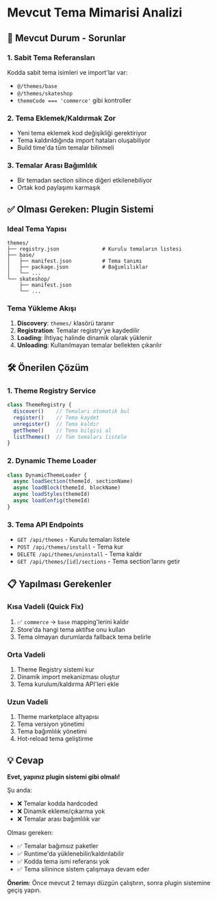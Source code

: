 # Mevcut Tema Mimarisi Analizi

## 🔴 Mevcut Durum - Sorunlar

### 1. Sabit Tema Referansları
Kodda sabit tema isimleri ve import'lar var:
- `@/themes/base`
- `@/themes/skateshop` 
- `themeCode === 'commerce'` gibi kontroller

### 2. Tema Eklemek/Kaldırmak Zor
- Yeni tema eklemek kod değişikliği gerektiriyor
- Tema kaldırıldığında import hataları oluşabiliyor
- Build time'da tüm temalar bilinmeli

### 3. Temalar Arası Bağımlılık
- Bir temadan section silince diğeri etkilenebiliyor
- Ortak kod paylaşımı karmaşık

## ✅ Olması Gereken: Plugin Sistemi

### Ideal Tema Yapısı
```
themes/
├── registry.json              # Kurulu temaların listesi
├── base/
│   ├── manifest.json          # Tema tanımı
│   ├── package.json           # Bağımlılıklar
│   └── ...
└── skateshop/
    ├── manifest.json
    └── ...
```

### Tema Yükleme Akışı
1. **Discovery**: `themes/` klasörü taranır
2. **Registration**: Temalar registry'ye kaydedilir  
3. **Loading**: İhtiyaç halinde dinamik olarak yüklenir
4. **Unloading**: Kullanılmayan temalar bellekten çıkarılır

## 🛠️ Önerilen Çözüm

### 1. Theme Registry Service
```typescript
class ThemeRegistry {
  discover()    // Temaları otomatik bul
  register()    // Tema kaydet
  unregister()  // Tema kaldır
  getTheme()    // Tema bilgisi al
  listThemes()  // Tüm temaları listele
}
```

### 2. Dynamic Theme Loader
```typescript
class DynamicThemeLoader {
  async loadSection(themeId, sectionName)
  async loadBlock(themeId, blockName)
  async loadStyles(themeId)
  async loadConfig(themeId)
}
```

### 3. Tema API Endpoints
- `GET /api/themes` - Kurulu temaları listele
- `POST /api/themes/install` - Tema kur
- `DELETE /api/themes/uninstall` - Tema kaldır
- `GET /api/themes/[id]/sections` - Tema section'larını getir

## 📋 Yapılması Gerekenler

### Kısa Vadeli (Quick Fix)
1. ✅ `commerce` -> `base` mapping'lerini kaldır
2. Store'da hangi tema aktifse onu kullan
3. Tema olmayan durumlarda fallback tema belirle

### Orta Vadeli
1. Theme Registry sistemi kur
2. Dinamik import mekanizması oluştur
3. Tema kurulum/kaldırma API'leri ekle

### Uzun Vadeli  
1. Theme marketplace altyapısı
2. Tema versiyon yönetimi
3. Tema bağımlılık yönetimi
4. Hot-reload tema geliştirme

## 💡 Cevap

**Evet, yapınız plugin sistemi gibi olmalı!**

Şu anda:
- ❌ Temalar kodda hardcoded
- ❌ Dinamik ekleme/çıkarma yok
- ❌ Temalar arası bağımlılık var

Olması gereken:
- ✅ Temalar bağımsız paketler
- ✅ Runtime'da yüklenebilir/kaldırılabilir
- ✅ Kodda tema ismi referansı yok
- ✅ Tema silinince sistem çalışmaya devam eder

**Önerim**: Önce mevcut 2 temayı düzgün çalıştırın, sonra plugin sistemine geçiş yapın.